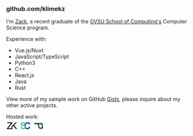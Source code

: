 ### github.com/klimekz

I'm [Zack](https://www.linkedin.com/in/zackklimek), a recent graduate of the [GVSU School of Computing's](https://www.gvsu.edu/cis) Computer Science program.

Experience with:
-  Vue.js/Nuxt
-  JavaScript/TypeScript
-  Python3
-  C++
-  React.js
-  Java
-  Rust

View more of my sample work on GitHub [Gists](https://gists.github.com/klimekz), please inquire about my other active projects.


Hosted work:
<br>
[![Hosted project: personal site](zk32x32.png)](https://zackklimek.vercel.app)
[![Hosted project: statcountdown](scico-32x32.png)](https://statcountdown.com)
[![Hosted project: post-notes](p32x32.png)](https://post-notes.vercel.app)



